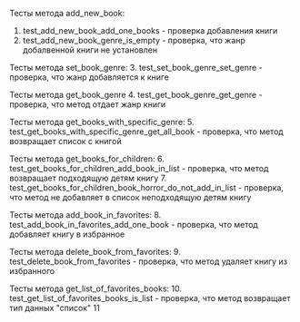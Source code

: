 Тесты метода add_new_book:
1. test_add_new_book_add_one_books - проверка добавления книги
2. test_add_new_book_genre_is_empty - проверка, что жанр добалвенной книги не установлен

Тесты метода set_book_genre:
3. test_set_book_genre_set_genre - проверка, что жанр добавляется к книге

Тесты метода get_book_genre
4. test_get_book_genre_get_genre - проверка, что метод отдает жанр книги

Тесты метода get_books_with_specific_genre: 
5. test_get_books_with_specific_genre_get_all_book - проверка, что метод возвращает список с  книгой

Тесты метода get_books_for_children:
6. test_get_books_for_children_add_book_in_list - проверка, что метод возвращает подходящую детям книгу
7. test_get_books_for_children_book_horror_do_not_add_in_list - проверка, что метод не добавляет в список неподходящую детям книгу


Тесты метода add_book_in_favorites:
8. test_add_book_in_favorites_add_one_book - проверка, что метод добавляет книгу в избранное

Тесты метода delete_book_from_favorites:
9. test_delete_book_from_favorites - проверка, что метод удаляет книгу из избранного

Тесты метода get_list_of_favorites_books:
10. test_get_list_of_favorites_books_is_list - проверка, что метод возвращает тип данных "список"
11
